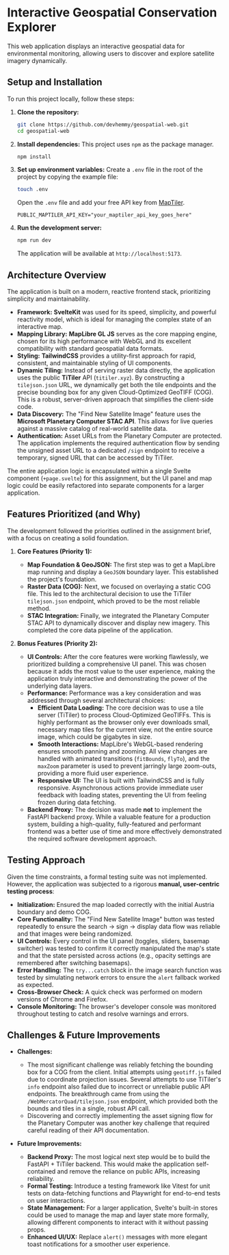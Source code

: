# Interactive Geospatial Conservation Explorer

This web application displays an interactive geospatial data for environmental monitoring, allowing users to discover and explore satellite imagery dynamically.

## Setup and Installation

To run this project locally, follow these steps:

1.  **Clone the repository:**

    ```bash
    git clone https://github.com/devhemmy/geospatial-web.git
    cd geospatial-web
    ```

2.  **Install dependencies:**
    This project uses `npm` as the package manager.

    ```bash
    npm install
    ```

3.  **Set up environment variables:**
    Create a `.env` file in the root of the project by copying the example file:

    ```bash
    touch .env
    ```

    Open the `.env` file and add your free API key from [MapTiler](https://www.maptiler.com/cloud/).

    ```env
    PUBLIC_MAPTILER_API_KEY="your_maptiler_api_key_goes_here"
    ```

4.  **Run the development server:**
    ```bash
    npm run dev
    ```
    The application will be available at `http://localhost:5173`.

## Architecture Overview

The application is built on a modern, reactive frontend stack, prioritizing simplicity and maintainability.

- **Framework:** **SvelteKit** was used for its speed, simplicity, and powerful reactivity model, which is ideal for managing the complex state of an interactive map.
- **Mapping Library:** **MapLibre GL JS** serves as the core mapping engine, chosen for its high performance with WebGL and its excellent compatibility with standard geospatial data formats.
- **Styling:** **TailwindCSS** provides a utility-first approach for rapid, consistent, and maintainable styling of UI components.
- **Dynamic Tiling:** Instead of serving raster data directly, the application uses the public **TiTiler** API (`titiler.xyz`). By constructing a `tilejson.json` URL, we dynamically get both the tile endpoints and the precise bounding box for any given Cloud-Optimized GeoTIFF (COG). This is a robust, server-driven approach that simplifies the client-side code.
- **Data Discovery:** The "Find New Satellite Image" feature uses the **Microsoft Planetary Computer STAC API**. This allows for live queries against a massive catalog of real-world satellite data.
- **Authentication:** Asset URLs from the Planetary Computer are protected. The application implements the required authentication flow by sending the unsigned asset URL to a dedicated `/sign` endpoint to receive a temporary, signed URL that can be accessed by TiTiler.

The entire application logic is encapsulated within a single Svelte component (`+page.svelte`) for this assignment, but the UI panel and map logic could be easily refactored into separate components for a larger application.

## Features Prioritized (and Why)

The development followed the priorities outlined in the assignment brief, with a focus on creating a solid foundation.

1.  **Core Features (Priority 1):**
    - **Map Foundation & GeoJSON:** The first step was to get a MapLibre map running and display a `GeoJSON` boundary layer. This established the project's foundation.
    - **Raster Data (COG):** Next, we focused on overlaying a static COG file. This led to the architectural decision to use the TiTiler `tilejson.json` endpoint, which proved to be the most reliable method.
    - **STAC Integration:** Finally, we integrated the Planetary Computer STAC API to dynamically discover and display new imagery. This completed the core data pipeline of the application.

2.  **Bonus Features (Priority 2):**
    - **UI Controls:** After the core features were working flawlessly, we prioritized building a comprehensive UI panel. This was chosen because it adds the most value to the user experience, making the application truly interactive and demonstrating the power of the underlying data layers.
    - **Performance:** Performance was a key consideration and was addressed through several architectural choices:
      - **Efficient Data Loading:** The core decision was to use a tile server (TiTiler) to process Cloud-Optimized GeoTIFFs. This is highly performant as the browser only ever downloads small, necessary map tiles for the current view, not the entire source image, which could be gigabytes in size.
      - **Smooth Interactions:** MapLibre's WebGL-based rendering ensures smooth panning and zooming. All view changes are handled with animated transitions (`fitBounds`, `flyTo`), and the `maxZoom` parameter is used to prevent jarringly large zoom-outs, providing a more fluid user experience.
      - **Responsive UI:** The UI is built with TailwindCSS and is fully responsive. Asynchronous actions provide immediate user feedback with loading states, preventing the UI from feeling frozen during data fetching.
    - **Backend Proxy:** The decision was made **not** to implement the FastAPI backend proxy. While a valuable feature for a production system, building a high-quality, fully-featured and performant frontend was a better use of time and more effectively demonstrated the required software development approach.

## Testing Approach

Given the time constraints, a formal testing suite was not implemented. However, the application was subjected to a rigorous **manual, user-centric testing process**:

- **Initialization:** Ensured the map loaded correctly with the initial Austria boundary and demo COG.
- **Core Functionality:** The "Find New Satellite Image" button was tested repeatedly to ensure the search -> sign -> display data flow was reliable and that images were being randomized.
- **UI Controls:** Every control in the UI panel (toggles, sliders, basemap switcher) was tested to confirm it correctly manipulated the map's state and that the state persisted across actions (e.g., opacity settings are remembered after switching basemaps).
- **Error Handling:** The `try...catch` block in the image search function was tested by simulating network errors to ensure the `alert` fallback worked as expected.
- **Cross-Browser Check:** A quick check was performed on modern versions of Chrome and Firefox.
- **Console Monitoring:** The browser's developer console was monitored throughout testing to catch and resolve warnings and errors.

## Challenges & Future Improvements

- **Challenges:**
  - The most significant challenge was reliably fetching the bounding box for a COG from the client. Initial attempts using `geotiff.js` failed due to coordinate projection issues. Several attempts to use TiTiler's `info` endpoint also failed due to incorrect or unreliable public API endpoints. The breakthrough came from using the `/WebMercatorQuad/tilejson.json` endpoint, which provided both the bounds and tiles in a single, robust API call.
  - Discovering and correctly implementing the asset signing flow for the Planetary Computer was another key challenge that required careful reading of their API documentation.

- **Future Improvements:**
  - **Backend Proxy:** The most logical next step would be to build the FastAPI + TiTiler backend. This would make the application self-contained and remove the reliance on public APIs, increasing reliability.
  - **Formal Testing:** Introduce a testing framework like Vitest for unit tests on data-fetching functions and Playwright for end-to-end tests on user interactions.
  - **State Management:** For a larger application, Svelte's built-in stores could be used to manage the map and layer state more formally, allowing different components to interact with it without passing props.
  - **Enhanced UI/UX:** Replace `alert()` messages with more elegant toast notifications for a smoother user experience.
